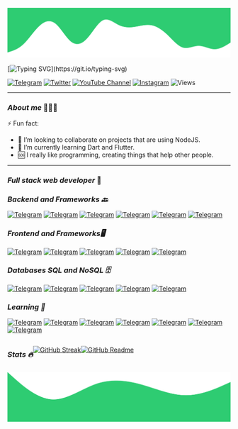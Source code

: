 ![Top Image](./img/top.svg)
        
<div align="left">
  
<div align="">

 [![Typing SVG](https://readme-typing-svg.demolab.com?font=Monserrat&weight=800&size=22&pause=1000&color=2ECC72&width=435&lines=Hi+there+%F0%9F%91%8B%F0%9F%8F%BB%2C+my+name+is++Jonat%C3%A1n+H.)](https://git.io/typing-svg)

</div>
 
 
 [![Telegram](https://img.shields.io/badge/-Telegram-%23282a36?style=for-the-badge&logo=Telegram)](https://t.me/jonatanhn)
 [![Twitter](https://img.shields.io/badge/-Twitter-%23282a36?style=for-the-badge&logo=Twitter)](https://www.twitter.com/jonatanhn00)
 [![YouTube Channel](https://img.shields.io/badge/-YouTube-%23282a36?style=for-the-badge&logoColor=ff0000&logo=YouTube)](https://www.youtube.com/channel/UCZbOo5XlsjFuROgPrLmRRGQ)
 [![Instagram](https://img.shields.io/badge/-Instagram-%23282a36.svg?style=for-the-badge&logo=Instagram&logoColor=23E4405F)](https://www.instagram.com/jonatanhn00)
 ![Views](https://komarev.com/ghpvc/?username=JonatanHN&style=for-the-badge&color=282a36&label=👀)
       
<div align="left"> 

---

### *About me* 🧑🏻‍💻
 
</div>
 
 ⚡ Fun fact:
- 👯 I’m looking to collaborate on projects that are using NodeJS.
- 🌱 I’m currently learning Dart and Flutter.
- 🆘 I really like programming, creating things that help other people.
 
 <div align="left">
         
  ---

  ### *Full stack web developer* 📌
         
 </div>
 
<div align="">

  ### *Backend and Frameworks 🔙*
  [![Telegram](https://img.shields.io/badge/-Node.js-%23282a36?style=for-the-badge&logo=Node.js)](https://t.me/jonatanhn)
  [![Telegram](https://img.shields.io/badge/-PHP-%23282a36?style=for-the-badge&logo=PHP)](https://t.me/jonatanhn)
  [![Telegram](https://img.shields.io/badge/-Python-%23282a36?style=for-the-badge&logo=Python)](https://t.me/jonatanhn)
  [![Telegram](https://img.shields.io/badge/-Express-%23282a36?style=for-the-badge&logo=Express)](https://t.me/jonatanhn)
  [![Telegram](https://img.shields.io/badge/-Nestjs-%23282a36?style=for-the-badge&logo=Nestjs)](https://t.me/jonatanhn)
  [![Telegram](https://img.shields.io/badge/-Adonis-%23282a36?style=for-the-badge&logo=Adonisjs)](https://t.me/jonatanhn)
  
  
  ### *Frontend and Frameworks🖥️*
  [![Telegram](https://img.shields.io/badge/-HTML-%23282a36?style=for-the-badge&logo=html5)](https://t.me/jonatanhn)
  [![Telegram](https://img.shields.io/badge/-CSS-%23282a36?style=for-the-badge&logo=css3)](https://t.me/jonatanhn)
  [![Telegram](https://img.shields.io/badge/-Javascript-%23282a36?style=for-the-badge&logo=Javascript)](https://t.me/jonatanhn)
  [![Telegram](https://img.shields.io/badge/-React-%23282a36?style=for-the-badge&logo=React)](https://t.me/jonatanhn)
  [![Telegram](https://img.shields.io/badge/-Vue-%23282a36?style=for-the-badge&logo=Vue.js)](https://t.me/jonatanhn)
  
 
  ### *Databases SQL and NoSQL 🗄️*

  [![Telegram](https://img.shields.io/badge/-MYSQL-%23282a36?style=for-the-badge&logo=MYSQL)](https://t.me/jonatanhn)
  [![Telegram](https://img.shields.io/badge/-PostgresQL-%23282a36?style=for-the-badge&logo=PostgresQL)](https://t.me/jonatanhn)
  [![Telegram](https://img.shields.io/badge/-MongoDB-%23282a36?style=for-the-badge&logo=MongoDB)](https://t.me/jonatanhn)
  [![Telegram](https://img.shields.io/badge/-React-%23282a36?style=for-the-badge&logo=React)](https://t.me/jonatanhn)
  [![Telegram](https://img.shields.io/badge/-Vue-%23282a36?style=for-the-badge&logo=Vue.js)](https://t.me/jonatanhn)

  ### *Learning 🏫*

  [![Telegram](https://img.shields.io/badge/-Dart-%23282a36?style=for-the-badge&logo=Dart)](https://t.me/jonatanhn)
  [![Telegram](https://img.shields.io/badge/-Flutter-%23282a36?style=for-the-badge&logo=Flutter)](https://t.me/jonatanhn)
  [![Telegram](https://img.shields.io/badge/-Nativescript-%23282a36?style=for-the-badge&logo=Nativescript)](https://t.me/jonatanhn)
  [![Telegram](https://img.shields.io/badge/-Native-%23282a36?style=for-the-badge&logo=React)](https://t.me/jonatanhn)
  [![Telegram](https://img.shields.io/badge/-Deno-%23282a36?style=for-the-badge&logo=Deno)](https://t.me/jonatanhn)
  [![Telegram](https://img.shields.io/badge/-Astro-%23282a36?style=for-the-badge&logo=Astro)](https://t.me/jonatanhn)
  [![Telegram](https://img.shields.io/badge/-Svelte-%23282a36?style=for-the-badge&logo=Svelte)](https://t.me/jonatanhn)
   
        
 </div>
 
<div style="display:flex;" align="center">
 
---

  ### *Stats 🔥*
  [![GitHub Streak](https://streak-stats.demolab.com?user=JonatanHN&theme=soft-green&hide_border=true&border_radius=10&date_format=j%2Fn%5B%2FY%5D)](https://git.io/streak-stats)
  

---     

   [![GitHub Readme](https://github-readme-stats.vercel.app/api?username=JonatanHN&theme=dark&show_icon=true&hide_border=true&amp;rank_icon=github&show_icons=true&bg_color=222428&border_radius=10)](https://github-readme-stats.vercel.app)
 

</div>
        
</div>


![Bottom Image](./img/bottom.svg)
